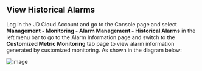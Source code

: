## View Historical Alarms

Log in the JD Cloud Account and go to the Console page and select **Management - Monitoring - Alarm Management - Historical Alarms** in the left menu bar to go to the Alarm Information page and switch to the **Customized Metric Monitoring** tab page to view alarm information generated by customized monitoring. As shown in the diagram below:

![image](https://raw.githubusercontent.com/jdcloudcom/cn/edit/image/Cloud-Monitor/6.%E5%8E%86%E5%8F%B2%E6%8A%A5%E8%AD%A6%E4%BF%A1%E6%81%AF.png)

